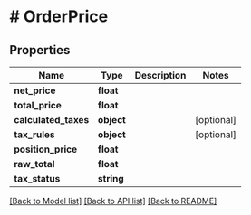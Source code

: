 # # OrderPrice

## Properties

Name | Type | Description | Notes
------------ | ------------- | ------------- | -------------
**net_price** | **float** |  |
**total_price** | **float** |  |
**calculated_taxes** | **object** |  | [optional]
**tax_rules** | **object** |  | [optional]
**position_price** | **float** |  |
**raw_total** | **float** |  |
**tax_status** | **string** |  |

[[Back to Model list]](../../README.md#models) [[Back to API list]](../../README.md#endpoints) [[Back to README]](../../README.md)
